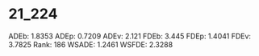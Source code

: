 # 21_224

ADEb: 1.8353
ADEp: 0.7209
ADEv: 2.121
FDEb: 3.445
FDEp: 1.4041
FDEv: 3.7825
Rank: 186
WSADE: 1.2461
WSFDE: 2.3288